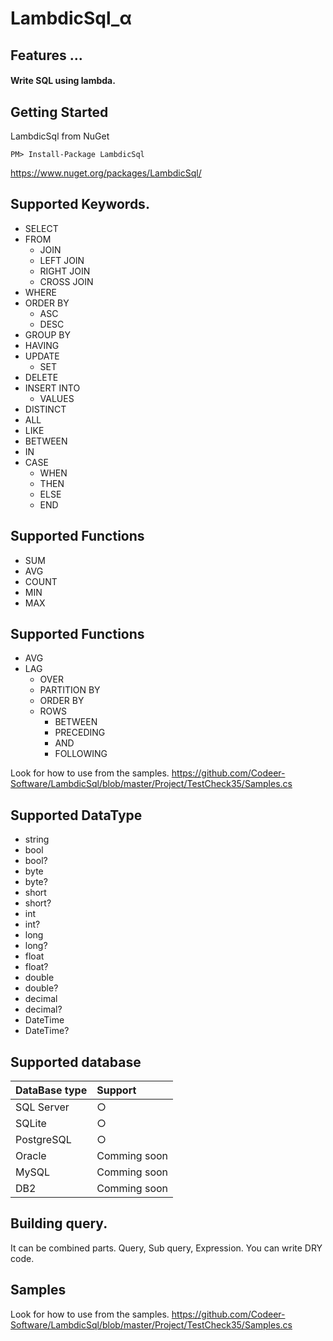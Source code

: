 ﻿LambdicSql_α
======================

## Features ...
#### Write SQL using lambda.
## Getting Started
LambdicSql from NuGet

    PM> Install-Package LambdicSql
https://www.nuget.org/packages/LambdicSql/
## Supported Keywords.
- SELECT
- FROM
	- JOIN
	- LEFT JOIN
	- RIGHT JOIN
	- CROSS JOIN
- WHERE
- ORDER BY
	- ASC
	- DESC
- GROUP BY
- HAVING
- UPDATE
	- SET
- DELETE
- INSERT INTO
	- VALUES
- DISTINCT
- ALL
- LIKE
- BETWEEN
- IN
- CASE
	- WHEN
	- THEN
	- ELSE
	- END

## Supported Functions
- SUM
- AVG
- COUNT
- MIN
- MAX

## Supported Functions
- AVG
- LAG
	- OVER
	- PARTITION BY
	- ORDER BY
	- ROWS
		- BETWEEN
		- PRECEDING
		- AND
		- FOLLOWING
		
Look for how to use from the samples.
https://github.com/Codeer-Software/LambdicSql/blob/master/Project/TestCheck35/Samples.cs

## Supported DataType
- string
- bool
- bool?
- byte
- byte?
- short
- short?
- int
- int?
- long
- long?
- float
- float?
- double
- double?
- decimal
- decimal?
- DateTime
- DateTime?

## Supported database
|DataBase type|Support|
|:--|:--|
|SQL Server|○|
|SQLite|○|
|PostgreSQL|○|
|Oracle|Comming soon|
|MySQL|Comming soon|
|DB2|Comming soon|

## Building query.
It can be combined parts.
Query, Sub query, Expression.
You can write DRY code.

## Samples
Look for how to use from the samples.
https://github.com/Codeer-Software/LambdicSql/blob/master/Project/TestCheck35/Samples.cs